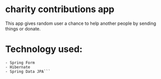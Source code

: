 # charity contributions app

This app gives random user a chance to help another people by sending things or donate.

# Technology used:

```- Spring Boot
- Spring Form
- Hibernate
- Spring Data JPA```
